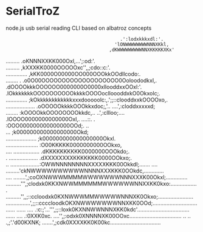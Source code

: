 # SerialTroZ
node.js usb serial reading CLI based on albatroz concepts

                                                                                                    
                                                                                                    
                                                                                                    
                                                                                                    
                                                                                                    
                                                                                                    
                                              .':lodxkkkxdl:'.                                      
                                            'lONWWWWWWWWNNNXKkl,                                    
                                          ,dKWWWWWWWWWNNXKKKKKXKx'                                  
 .........                              .oKNNNXXKK000Oxl,...';:od:'.                                
      .........                        ,kXXXKK0000OOOOOxc'',,;cdo::c:'.                             
            ..............            ,kKK0000O00000OO000OOOkkOOdllcodo:.                           
                      ........     . .o0O00OOOOOOOOOOOOOOOOOOO0Ooloododkxl,.                        
                                     .dOOOOkkkOOOOOO0000000O0000xllooddxxOOxl:'.                    
                                     .lOkkkkkkkOOOOOOOOOOkkkkOOOOoclloooddxkO0Okxolc;.              
..............                        ;kOkkkkkkkkkkkkxxxdooooolc:,.';;::clooddxxkOOOOxo,.           
    ...................               .oOOOOOkkkkOOOkkxdoc;,'..       ....',:cloddxxxxxd;           
                  ........             :kOOOOkkOOOOOOOOkkdc,..               ..',:cllloo;....       
                                       .lOOOO0000000000000Oxl,.                   ....::.     .     
                                        :OOO000000000000000OOd;.                      ..            
...                                     ;k000000000000000000Okd;                                    
....................                    ;k000000000000000000Okxl.                                   
.....................                   :O00KKKKK0000000000OOkxo,                                   
....     .................             .dKKKKKKKKKK0000000OOOkdo;.                                  
          .  ...................      .dXXXXXXXXKKKKKKK0000OOkxo;.                                  
              ..  ...................:OWWNNNNNNNNXXXXXKKK00Okkdl;.......       ....                 
                         .........'ckNWWWWWWWWWWNNNNXXXKKK0OOkdc,.............                      
        ....         ........',;coOXNWWWMMMMWWWWWWWNNNXXXK00Okxl;..............                     
              ..........''',;clodxk0KKXNWWMMMMMMWWWWWWNNXXKK0kxo:..................                 
               ..........'',,;::ccloodxk0KXNWWWMMWWWWWNNNXK0Okxo;.......................            
             ................',;;::ccccloodkOKXNWWWWWWWNNXKK0OOd;...................................
   ......       ....       .:c:;'...''',;;::loxk0KXNNWWNNNXKK0kdc'..................................
......               .... .:0XXK0xc.   ....'',;:odxk0XNNNNXK00OOxc..................................
..  ..                .,;'.'d00KXNK;     .......',;cdk0XXXXKK0K00kc.................................
